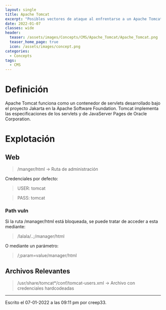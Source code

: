 ```yaml
---
layout: single
title: Apache Tomcat
excerpt: "Posibles vectores de ataque al enfrentarse a un Apache Tomcat, rutas relevantes y archivos de configuración post-explotación relevantes."
date: 2022-01-07
classes: wide
header:
  teaser: /assets/images/Concepts/CMS/Apache_Tomcat/Apache_Tomcat.png
  teaser_home_page: true
  icon: /assets/images/concept.png
categories:
  - Concepts
tags:
  - CMS
---
```



# Definición
Apache Tomcat funciona como un contenedor de servlets desarrollado bajo el proyecto Jakarta en la Apache Software Foundation. Tomcat implementa las especificaciones de los servlets y de JavaServer Pages de Oracle Corporation.

# Explotación
## Web
> /manger/html ->  Ruta de administración

Credenciales por defecto:
> USER: tomcat

> PASS: tomcat

### Path vuln
Si la ruta /manager/html está bloqueada, se puede tratar de acceder a esta mediante:
> /lalala/..;/manager/html

O mediante un parámetro:
> /;param=value/manager/html

## Archivos Relevantes

> /usr/share/tomcat*/conf/tomcat-users.xml -> Archivo con credenciales hardcodeadas

---

Escrito el 07-01-2022 a las 09:11 pm por creep33.
